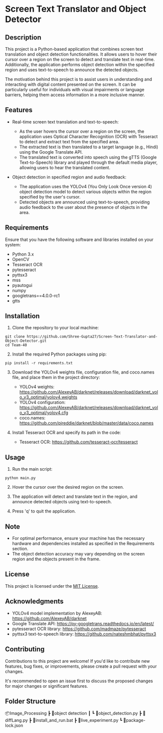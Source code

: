 # Screen Text Translator and Object Detector

## Description

This project is a Python-based application that combines screen text translation and object detection functionalities. It allows users to hover their cursor over a region on the screen to detect and translate text in real-time. Additionally, the application performs object detection within the specified region and uses text-to-speech to announce the detected objects.

The motivation behind this project is to assist users in understanding and interacting with digital content presented on the screen. It can be particularly useful for individuals with visual impairments or language barriers, helping them access information in a more inclusive manner.

## Features

- Real-time screen text translation and text-to-speech:

  - As the user hovers the cursor over a region on the screen, the application uses Optical Character Recognition (OCR) with Tesseract to detect and extract text from the specified area.
  - The extracted text is then translated to a target language (e.g., Hindi) using the Google Translate API.
  - The translated text is converted into speech using the gTTS (Google Text-to-Speech) library and played through the default media player, allowing users to hear the translated content.

- Object detection in specified region and audio feedback:
  - The application uses the YOLOv4 (You Only Look Once version 4) object detection model to detect various objects within the region specified by the user's cursor.
  - Detected objects are announced using text-to-speech, providing audio feedback to the user about the presence of objects in the area.

## Requirements

Ensure that you have the following software and libraries installed on your system:

- Python 3.x
- OpenCV
- Tesseract OCR
- pytesseract
- pyttsx3
- mss
- pyautogui
- numpy
- googletrans==4.0.0-rc1
- gtts

## Installation

1. Clone the repository to your local machine:

```
git clone https://github.com/Shree-Gupta27/Screen-Text-Translator-and-Object-Detector.git
cd Team-40
```

2. Install the required Python packages using pip:

```
pip install -r requirements.txt
```

3. Download the YOLOv4 weights file, configuration file, and coco.names file, and place them in the project directory:

   - YOLOv4 weights: https://github.com/AlexeyAB/darknet/releases/download/darknet_yolo_v3_optimal/yolov4.weights
   - YOLOv4 configuration: https://github.com/AlexeyAB/darknet/releases/download/darknet_yolo_v3_optimal/yolov4.cfg
   - coco.names: https://github.com/pjreddie/darknet/blob/master/data/coco.names

4. Install Tesseract OCR and specify its path in the code:

   - Tesseract OCR: https://github.com/tesseract-ocr/tesseract

## Usage

1. Run the main script:

```
python main.py
```

2. Hover the cursor over the desired region on the screen.

3. The application will detect and translate text in the region, and announce detected objects using text-to-speech.

4. Press 'q' to quit the application.

## Note

- For optimal performance, ensure your machine has the necessary hardware and dependencies installed as specified in the Requirements section.
- The object detection accuracy may vary depending on the screen region and the objects present in the frame.

## License

This project is licensed under the [MIT License](LICENSE).

## Acknowledgments

- YOLOv4 model implementation by AlexeyAB: https://github.com/AlexeyAB/darknet
- Google Translate API: https://py-googletrans.readthedocs.io/en/latest/
- pytesseract OCR library: https://github.com/madmaze/pytesseract
- pyttsx3 text-to-speech library: https://github.com/nateshmbhat/pyttsx3

## Contributing

Contributions to this project are welcome! If you'd like to contribute new features, bug fixes, or improvements, please create a pull request with your changes.

It's recommended to open an issue first to discuss the proposed changes for major changes or significant features.

## Folder Structure

📦Image_Processing
┣ 📂object detection
┃ ┗ 📜object_detection.py
┣ 📜diffLang.py
┣ 📜install_and_run.bat
┣ 📜live_experiment.py
┗ 📜package-lock.json

